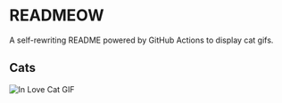 # READMEOW

A self-rewriting README powered by GitHub Actions to display cat gifs.

## Cats

![In Love Cat GIF](https://media4.giphy.com/media/v1.Y2lkPTlhY2QwMmRhbGhvZW1maHRxbTM3NW5sdGZvZXU1b3hkNHdtMDBibWVtdnA4Y254byZlcD12MV9naWZzX3NlYXJjaCZjdD1n/MDJ9IbxxvDUQM/200.gif)
